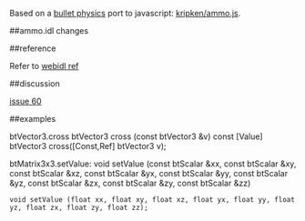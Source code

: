 Based on a [bullet physics](http://bulletphysics.org/) port to javascript: [kripken/ammo.js](https://github.com/kripken/ammo.js "kripken/ammo.js").


##ammo.idl changes

##reference

Refer to [webidl ref](http://kripken.github.io/emscripten-site/docs/porting/connecting_cpp_and_javascript/WebIDL-Binder.html)

##discussion

[issue 60](https://github.com/kripken/ammo.js/issues/60)

##examples

<function>
	<bullet.h>
	<ammo.idl>

btVector3.cross
        btVector3       cross (const btVector3 &v) const
	[Value] btVector3 cross([Const,Ref] btVector3 v);

btMatrix3x3.setValue:
	void 	setValue (const btScalar &xx, const btScalar &xy, const btScalar &xz, 
				const btScalar &yx, const btScalar &yy, const btScalar &yz, 
				const btScalar &zx, const btScalar &zy, const btScalar &zz)

	void setValue (float xx, float xy, float xz, float yx, float yy, float yz, float zx, float zy, float zz);

